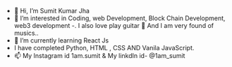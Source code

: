 - 👋 Hi, I’m Sumit Kumar Jha
- 👀 I’m interested in Coding, web Development, Block Chain Development, web3 development
-.   I also love play guitar 🎸 And I am very found of musics..
- 🌱 I’m currently learning React Js 
-    I have completed Python, HTML , CSS AND Vanila JavaScript.
- 📫 My Instagram id 1am.sumit & My linkdIn id- @1am_sumit

<!---
sumit8978/sumit8978 is a ✨ special ✨ repository because its `README.md` (this file) appears on your GitHub profile.
You can click the Preview link to take a look at your changes.
--->
